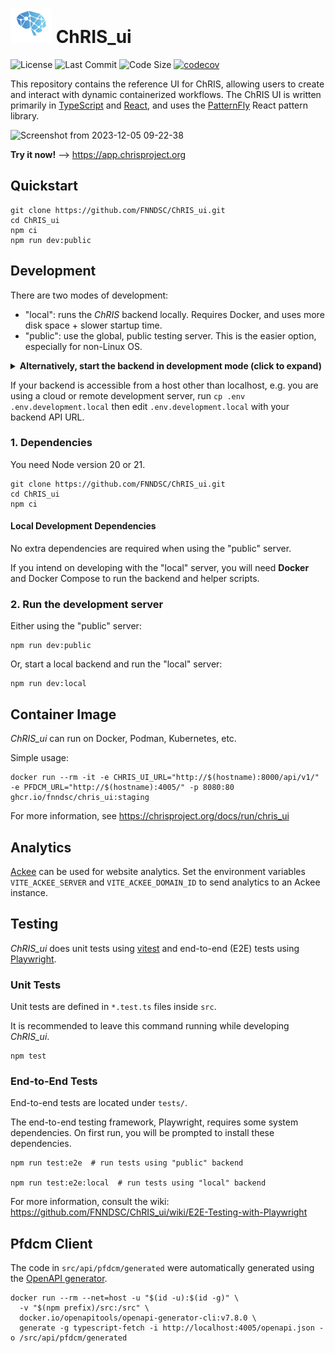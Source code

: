 # ![ChRIS logo](https://github.com/FNNDSC/ChRIS_ultron_backEnd/blob/master/docs/assets/logo_chris.png) ChRIS_ui

![License][license-badge]
![Last Commit][last-commit-badge]
![Code Size][code-size]
[![codecov](https://codecov.io/gh/FNNDSC/ChRIS_ui/graph/badge.svg?token=J9PCSEQ5E5)](https://codecov.io/gh/FNNDSC/ChRIS_ui)

This repository contains the reference UI for ChRIS, allowing users to create and interact with dynamic containerized workflows. The ChRIS UI is written primarily in [TypeScript](https://www.typescriptlang.org/) and [React](https://reactjs.org/), and uses the [PatternFly](https://github.com/patternfly/patternfly) React pattern library.

![Screenshot from 2023-12-05 09-22-38](https://github.com/FNNDSC/ChRIS_ui/assets/15992276/a8314bfe-e6e2-4e9c-b1c6-f7fb99e4c882)

**Try it now!** --> https://app.chrisproject.org

## Quickstart

```shell
git clone https://github.com/FNNDSC/ChRIS_ui.git
cd ChRIS_ui
npm ci
npm run dev:public
```

## Development

There are two modes of development:

- "local": runs the _ChRIS_ backend locally. Requires Docker, and uses more disk space + slower startup time.
- "public": use the global, public testing server. This is the easier option, especially for non-Linux OS.
 
<details>
<summary>
  <strong>
    Alternatively, start the backend in development mode (click to expand)
  </strong>
</summary>

##### Get the backend running from ChRIS_ultron_backEnd

```bash
$ git clone https://github.com/FNNDSC/ChRIS_ultron_backEnd.git
$ cd ChRIS_ultron_backEnd
$ ./make.sh -U -I -i
```

##### Tearing down the ChRIS backend

You can later remove all the backend containers and release storage volumes with:

```bash
$ cd ChRIS_ultron_backEnd
$ sudo rm -r FS
$ ./unmake.sh
```

</details>

If your backend is accessible from a host other than localhost, e.g. you are using a cloud or remote development
server, run `cp .env .env.development.local` then edit `.env.development.local` with your backend API URL.

### 1. Dependencies

You need Node version 20 or 21.

```shell
git clone https://github.com/FNNDSC/ChRIS_ui.git
cd ChRIS_ui
npm ci
```

#### Local Development Dependencies

No extra dependencies are required when using the "public" server.

If you intend on developing with the "local" server, you will need **Docker** and Docker Compose
to run the backend and helper scripts.

### 2. Run the development server

Either using the "public" server:

```shell
npm run dev:public
```

Or, start a local backend and run the "local" server:

```shell
npm run dev:local
```

## Container Image

_ChRIS\_ui_ can run on Docker, Podman, Kubernetes, etc.

Simple usage:

```shell
docker run --rm -it -e CHRIS_UI_URL="http://$(hostname):8000/api/v1/" -e PFDCM_URL="http://$(hostname):4005/" -p 8080:80 ghcr.io/fnndsc/chris_ui:staging
```

For more information, see https://chrisproject.org/docs/run/chris_ui

## Analytics

[Ackee](https://ackee.electerious.com/) can be used for website analytics.
Set the environment variables `VITE_ACKEE_SERVER` and `VITE_ACKEE_DOMAIN_ID`
to send analytics to an Ackee instance.

## Testing

_ChRIS_ui_ does unit tests using [vitest](https://vitest.dev/) and end-to-end (E2E) tests using [Playwright](https://playwright.dev).

### Unit Tests

Unit tests are defined in `*.test.ts` files inside `src`.

It is recommended to leave this command running while developing _ChRIS_ui_.

```shell
npm test
```

### End-to-End Tests

End-to-end tests are located under `tests/`.

The end-to-end testing framework, Playwright, requires some system dependencies.
On first run, you will be prompted to install these dependencies.

```shell
npm run test:e2e  # run tests using "public" backend

npm run test:e2e:local  # run tests using "local" backend
```

For more information, consult the wiki:
https://github.com/FNNDSC/ChRIS_ui/wiki/E2E-Testing-with-Playwright

## Pfdcm Client

The code in `src/api/pfdcm/generated` were automatically generated using the [OpenAPI generator](https://openapi-generator.tech).

```shell
docker run --rm --net=host -u "$(id -u):$(id -g)" \
  -v "$(npm prefix)/src:/src" \
  docker.io/openapitools/openapi-generator-cli:v7.8.0 \
  generate -g typescript-fetch -i http://localhost:4005/openapi.json -o /src/api/pfdcm/generated
```

<!-- Image Links -->

[license-badge]: https://img.shields.io/github/license/fnndsc/chris_ui.svg
[last-commit-badge]: https://img.shields.io/github/last-commit/fnndsc/chris_ui.svg
[repo-link]: https://github.com/FNNDSC/ChRIS_ui
[code-size]: https://img.shields.io/github/languages/code-size/FNNDSC/ChRIS_ui
